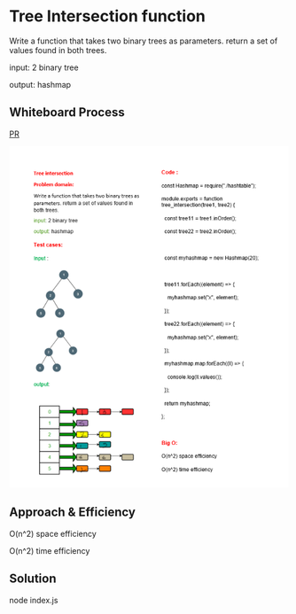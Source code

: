 # Tree Intersection function
<!-- Description of the challenge -->
Write a function that takes two binary trees as parameters. return a set of values found in both trees.

input: 2 binary tree

output: hashmap

## Whiteboard Process
<!-- Embedded whiteboard image -->
[PR]()

![](./treeHash.png)

## Approach & Efficiency
<!-- What approach did you take? Why? What is the Big O space/time for this approach? -->
O(n^2) space efficiency

O(n^2) time efficiency
## Solution
<!-- Show how to run your code, and examples of it in action -->
node index.js 